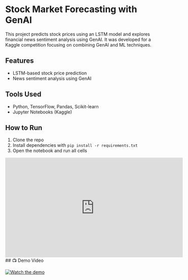 # Stock Market Forecasting with GenAI

This project predicts stock prices using an LSTM model and explores financial news sentiment analysis using GenAI. It was developed for a Kaggle competition focusing on combining GenAI and ML techniques.

## Features
- LSTM-based stock price prediction
- News sentiment analysis using GenAI

## Tools Used
- Python, TensorFlow, Pandas, Scikit-learn
- Jupyter Notebooks (Kaggle)

## How to Run
1. Clone the repo
2. Install dependencies with `pip install -r requirements.txt`
3. Open the notebook and run all cells

<iframe width="560" height="315" src="https://youtu.be/mshFFnCtKlU" frameborder="0" allowfullscreen></iframe>
## 📺 Demo Video

[![Watch the demo](https://img.youtube.com/vi/mshFFnCtKlU&ab_channel=D4V1N/0.jpg)](https://www.youtube.com/watch?v=YOUTUBE_VIDEO_ID)
